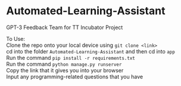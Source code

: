 # Automated-Learning-Assistant
GPT-3 Feedback Team for TT Incubator Project

To Use:  
Clone the repo onto your local device using `git clone <link>`  
cd into the folder `Automated-Learning-Assistant` and then cd into `app`  
Run the command `pip install -r requirements.txt`  
Run the command `python manage.py runserver`  
Copy the link that it gives you into your browser   
Input any programming-related questions that you have   
